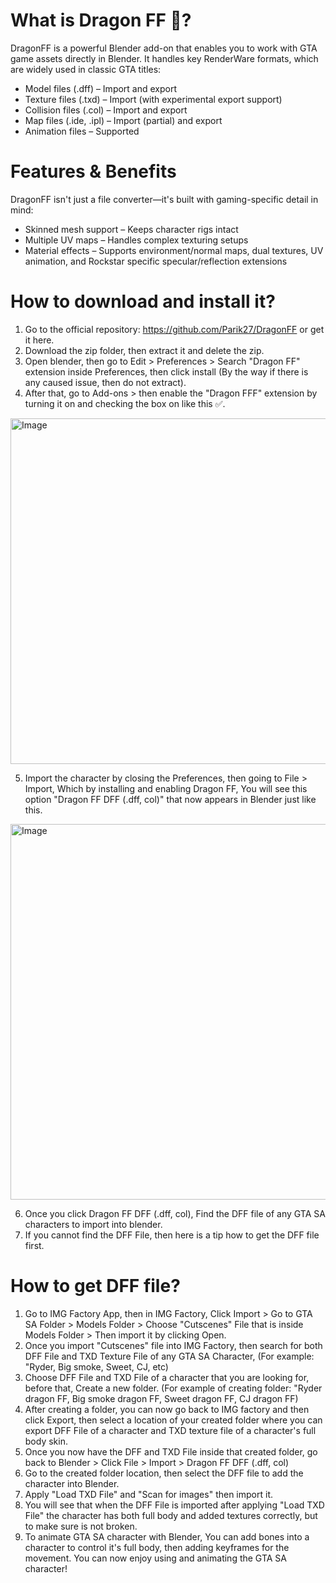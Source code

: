 # What is Dragon FF 🐉?
DragonFF is a powerful Blender add-on that enables you to work with GTA game assets directly in Blender. It handles key RenderWare formats, which are widely used in classic GTA titles:
* Model files (.dff) – Import and export
* Texture files (.txd) – Import (with experimental export support)
* Collision files (.col) – Import and export
* Map files (.ide, .ipl) – Import (partial) and export
* Animation files – Supported
# Features & Benefits
DragonFF isn't just a file converter—it's built with gaming-specific detail in mind:
* Skinned mesh support – Keeps character rigs intact
* Multiple UV maps – Handles complex texturing setups
* Material effects – Supports environment/normal maps, dual textures, UV animation, and Rockstar specific specular/reflection extensions
# How to download and install it?
1. Go to the official repository: https://github.com/Parik27/DragonFF or get it here.
2. Download the zip folder, then extract it and delete the zip.
3. Open blender, then go to Edit > Preferences > Search "Dragon FF" extension inside Preferences, then click install (By the way if there is any caused issue, then do not extract).
4. After that, go to Add-ons > then enable the "Dragon FFF" extension by turning it on and checking the box on like this ✅.
<img width="668" height="553" alt="Image" src="https://github.com/user-attachments/assets/2ab93966-5dc3-4fb5-818c-ebcca221114e" />

5. Import the character by closing the Preferences, then going to File > Import, Which by installing and enabling Dragon FF, You will see this option "Dragon FF DFF (.dff, col)" that now appears in Blender just like this. 
<img width="606" height="601" alt="Image" src="https://github.com/user-attachments/assets/d9f99c07-978b-4042-925f-708af245cf6d" />

6. Once you click Dragon FF DFF (.dff, col), Find the DFF file of any GTA SA characters to import into blender.
7. If you cannot find the DFF File, then here is a tip how to get the DFF file first.
# How to get DFF file?
1. Go to IMG Factory App, then in IMG Factory, Click Import > Go to GTA SA Folder > Models Folder > Choose "Cutscenes" File that is inside Models Folder > Then import it by clicking Open.
2. Once you import "Cutscenes" file into IMG Factory, then search for both DFF File and TXD Texture File of any GTA SA Character, (For example: "Ryder, Big smoke, Sweet, CJ, etc)
3. Choose DFF File and TXD File of a character that you are looking for, before that, Create a new folder. (For example of creating folder: "Ryder dragon FF, Big smoke dragon FF, Sweet dragon FF, CJ dragon FF)
4. After creating a folder, you can now go back to IMG factory and then click Export, then select a location of your created folder where you can export DFF File of a character and TXD texture file of a character's full body skin.
5. Once you now have the DFF and TXD File inside that created folder, go back to Blender > Click File > Import > Dragon FF DFF (.dff, col)
6. Go to the created folder location, then select the DFF file to add the character into Blender.
7. Apply "Load TXD File" and "Scan for images" then import it.
8. You will see that when the DFF File is imported after applying "Load TXD File" the character has both full body and added textures correctly, but to make sure is not broken.
9. To animate GTA SA character with Blender, You can add bones into a character to control it's full body, then adding keyframes for the movement.
You can now enjoy using and animating the GTA SA character!
